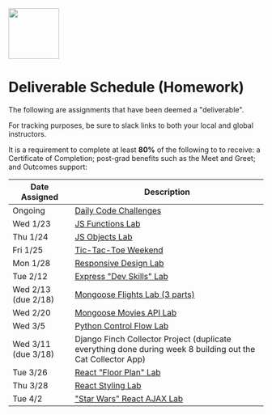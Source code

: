 <img src="https://i.imgur.com/2y0Lyzy.png" height="100">

# Deliverable Schedule (Homework)

The following are assignments that have been deemed a "deliverable".

For tracking purposes, be sure to slack links to both your local and global instructors.

It is a requirement to complete at least **80%** of the following to to receive: a Certificate of Completion; post-grad benefits such as the Meet and Greet; and Outcomes support:

|Date Assigned|Description|
|---|---|
|Ongoing|[Daily Code Challenges](https://git.generalassemb.ly/WDI-CC/WDI-CC-6/tree/master/resources/daily-code-challenges)|
|Wed 1/23|[JS Functions Lab](https://git.generalassemb.ly/WDI-CC/WDI-CC-6/tree/master/work/w01/d2/04-js-functions-lab)|
|Thu 1/24|[JS Objects Lab](https://git.generalassemb.ly/WDI-CC/WDI-CC-6/tree/master/work/w01/d3/04-js-objects-lab)|
|Fri 1/25|[Tic-Tac-Toe Weekend](https://git.generalassemb.ly/WDI-CC/WDI-CC-6/blob/master/work/w01/d4/tic-tac-toe-weekend.md)|
|Mon 1/28|[Responsive Design Lab](https://git.generalassemb.ly/WDI-CC/WDI-CC-6/blob/master/work/w02/d1/04-responsive-design-lab.md)|
|Tue 2/12|[Express "Dev Skills" Lab](https://git.generalassemb.ly/WDI-CC/WDI-CC-6/blob/master/work/w04/d2/04-dev-skills-lab-part-2.md)|
|Wed 2/13 (due 2/18)|[Mongoose Flights Lab (3 parts)](https://git.generalassemb.ly/WDI-CC/WDI-CC-6/blob/master/work/w04/d5/02-04-mongoose-flights-lab-part-3.md)|
|Wed 2/20|[Mongoose Movies API Lab](https://git.generalassemb.ly/WDI-CC/WDI-CC-6/tree/master/work/w05/d2/04-producing-api-lab)|
|Wed 3/5|[Python Control Flow Lab](https://git.generalassemb.ly/WDI-CC/WDI-CC-6/blob/master/work/w07/d2/03-04-control-flow-lab/control-flow-lab.md)|
|Wed 3/11 (due 3/18)|Django Finch Collector Project (duplicate everything done during week 8 building out the Cat Collector App)|
|Tue 3/26|[React "Floor Plan" Lab](https://git.generalassemb.ly/WDI-CC/WDI-CC-6/blob/master/work/w10/d2/04-react-floorplan-lab.md)|
|Thu 3/28|[React Styling Lab](https://git.generalassemb.ly/WDI-CC/WDI-CC-6/tree/master/work/w10/d4/03-04-styling-react-lab)|
|Tue 4/2|["Star Wars" React AJAX Lab](https://trello.com/c/KOk2W4uZ/288-m4-star-wars-react-ajax-lab)|




